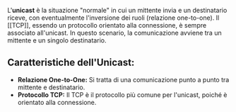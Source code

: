 L'**unicast** è la situazione "normale" in cui un mittente invia e un destinatario riceve, con eventualmente l'inversione dei ruoli (relazione one-to-one). Il [[TCP]], essendo un protocollo orientato alla connessione, è sempre associato all'unicast. In questo scenario, la comunicazione avviene tra un mittente e un singolo destinatario.
## Caratteristiche dell'Unicast:

- **Relazione One-to-One:** Si tratta di una comunicazione punto a punto tra mittente e destinatario.
- **Protocollo TCP:** Il TCP è il protocollo più comune per l'unicast, poiché è orientato alla connessione.